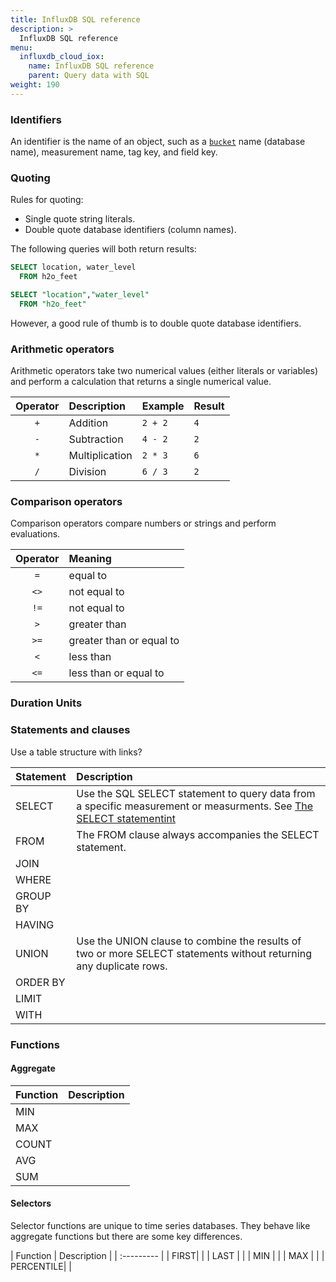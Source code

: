 ```yaml
---
title: InfluxDB SQL reference
description: >
  InfluxDB SQL reference
menu:
  influxdb_cloud_iox:
    name: InfluxDB SQL reference
    parent: Query data with SQL
weight: 190
---
```


### Identifiers

An identifier is the name of an object, such as a [`bucket`](/cloud/reference/glossary/#bucket) name (database name), measurement name, tag key, and field key.

### Quoting

Rules for quoting:

- Single quote string literals.  
- Double quote database identifiers (column names).

The following queries will both return results:

```sql
SELECT location, water_level 
  FROM h2o_feet

SELECT "location","water_level" 
  FROM "h2o_feet"
```
However, a good rule of thumb is to double quote database identifiers.

### Arithmetic operators

Arithmetic operators take two numerical values (either literals or variables) and
perform a calculation that returns a single numerical value.

| Operator | Description    | Example  | Result |
|:--------:|:-----------    | -------  | ------ |
| `+`      | Addition       | `2 + 2`  | `4`    |
| `-`      | Subtraction    | `4 - 2`  | `2`    |
| `*`      | Multiplication | `2 * 3`  | `6`    |
| `/`      | Division       | `6 / 3`  | `2`    |

### Comparison operators

Comparison operators compare numbers or strings and perform evaluations.

| Operator | Meaning                  |
|:--------:|:--------                 |
| `=`      | equal to                 |
| `<>`     | not equal to             |
| `!=`     | not equal to             |
| `>`      | greater than             |
| `>=`     | greater than or equal to |
| `<`      | less than                |
| `<=`     | less than or equal to    |



### Duration Units




### Statements and clauses

Use a table structure with links?


| Statement | Description                                         |
| :--------- | :--------------------------------------------------------------------------------------------------------------------------------------------------------------- |
|  SELECT  | Use the SQL SELECT statement to query data from a specific measurement or measurments. See [The SELECT statementint](fluxdb/cloud-iox/sql/explore-data/select/ ) |
|  FROM |   The FROM clause always accompanies the SELECT statement.  |
|  JOIN |  | 
| WHERE |  |
| GROUP BY |  |
| HAVING |  |
| UNION | Use the UNION clause to combine the results of two or more SELECT statements without returning any duplicate rows. |
| ORDER BY |  |
| LIMIT |  |
| WITH |  |

### Functions

#### Aggregate
| Function | Description                                         |
| :---------  | :--------------------------------------------------------------------------------------------------------------------------------------------------------------- |
| MIN |  |
| MAX |  |
| COUNT |  |
| AVG |  |
| SUM |  |

#### Selectors

Selector functions are unique to time series databases. They behave like aggregate functions but there are some key differences.

| Function | Description                                         |
| :---------  |
| FIRST|  |
| LAST |  |
| MIN |  |
| MAX |  |
| PERCENTILE|   |